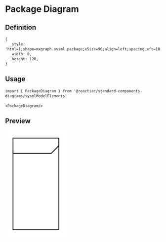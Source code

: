 # Package Diagram

## Definition

```
{
  _style: 'html=1;shape=mxgraph.sysml.package;xSize=90;align=left;spacingLeft=10;overflow=fill;recursiveResize=0;',
  _width: 0,
  _height: 120,
}
```

## Usage

```
import { PackageDiagram } from '@reactiac/standard-components-diagrams/sysmlModelElements'

<PackageDiagram/>
```

## Preview

<img src="./package-diagram.png" width="200"/>
